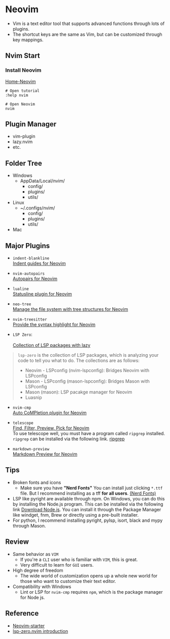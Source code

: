 # Neovim
- Vim is a text editor tool that supports advanced functions through lots of plugins.
- The shortcut keys are the same as Vim, but can be customized through key mappings.

## Nvim Start
### Install Neovim
[Home-Neovim](https://neovim.io/)


```
# Open tutorial
:help nvim

# Open Neovim
nvim
```

## Plugin Manager
- vim-plugin
- lazy.nvim
- etc.

## Folder Tree
- Windows
    - AppData/Local/nvim/
        - config/
        - plugins/
        - utils/
- Linux
    - ~/.configs/nvim/
        - config/
        - plugins/
        - utils/
- Mac

## Major Plugins
- `indent-blankline`
    </br>[Indent guides for Neovim](https://github.com/lukas-reineke/indent-blankline.nvim)

- `nvim-autopairs`
    </br>[Autopairs for Neovim](https://github.com/windwp/nvim-autopairs)

- `lualine`
    </br>[Statusline plugin for Neovim](https://github.com/nvim-lualine/lualine.nvim)

- `neo-tree`
    </br>[Manage the file system with tree structures for Neovim](https://github.com/nvim-neo-tree/neo-tree.nvim)

- `nvim-treesitter`
    </br>[Provide the syntax highlight for Neovim](https://github.com/nvim-treesitter/nvim-treesitter)

- `LSP Zero`:   
    </br>[Collection of LSP packages with lazy](https://github.com/VonHeikemen/lsp-zero.nvim/blob/v3.x/doc/md/guides/lazy-loading-with-lazy-nvim.md)
> `lsp-zero` is the collection of LSP packages, which is analyzing your code to tell you what to do.
> The collections are as follows:
>    - Neovim - LSPconfig (nvim-lspconfig): Bridges Neovim with LSPconfig  
>    - Mason - LSPconfig (mason-lspconfig): Bridges Mason with LSPconfig
>    - Mason (mason): LSP pacakge manager for Neovim 
>    - Luasnip

- `nvim-cmp`
    </br>[Auto CoMPletion plugin for Neovim](https://github.com/hrsh7th/nvim-cmp)

- `telescope`
    </br>[Find, Filter, Preview, Pick for Neovim](https://github.com/nvim-telescope/telescope.nvim)
    </br> To use telescope well, you must have a program called `ripgrep` installed. `ripgrep` can be installed via the following link.
    [ripgrep](https://github.com/BurntSushi/ripgrep?tab=readme-ov-file#installation)

- `markdown-preview`
    </br>[Markdown Preview for Neovim](https://github.com/iamcco/markdown-preview.nvim)


## Tips
- Broken fonts and icons
    - Make sure you have **"Nerd Fonts"**
    You can install just clicking `*.ttf` file.
    But I recommend installing as a tff **for all users**. [(Nerd Fonts)](https://www.nerdfonts.com/)
- LSP like pyright are available through npm. On Windows, you can do this by installing the Node.js program. This can be installed via the following link
    [Download Node.js](https://nodejs.org/en/download/prebuilt-installer). You can install it through the Package Manager like windget, fnm, Brew or directly using a pre-built installer.
- For python, I recommend installing pyright, pylsp, isort, black and mypy through Mason.

## Review
- Same behavior as `VIM`
    - If you're a `CLI` user who is familiar with `VIM`, this is great.
    - Very difficult to learn for `GUI` users.
- High degree of freedom
    - The wide world of customization opens up a whole new world for those who want to customize their text editor.
- Compatibility with Windows
    - Lint or LSP for `nvim-cmp` requires `npm`, which is the package manager for Node js.

## Reference
- [Neovim-starter](https://github.com/moong00n/neovim-starter)
- [lsp-zero.nvim introduction](https://lsp-zero.netlify.app/v3.x/introduction.html)
